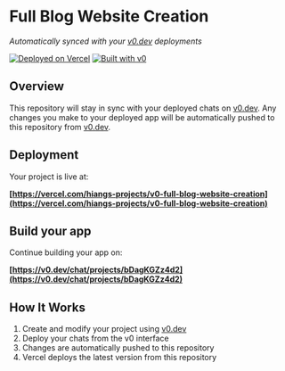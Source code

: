 # Full Blog Website Creation

*Automatically synced with your [v0.dev](https://v0.dev) deployments*

[![Deployed on Vercel](https://img.shields.io/badge/Deployed%20on-Vercel-black?style=for-the-badge&logo=vercel)](https://vercel.com/hiangs-projects/v0-full-blog-website-creation)
[![Built with v0](https://img.shields.io/badge/Built%20with-v0.dev-black?style=for-the-badge)](https://v0.dev/chat/projects/bDagKGZz4d2)

## Overview

This repository will stay in sync with your deployed chats on [v0.dev](https://v0.dev).
Any changes you make to your deployed app will be automatically pushed to this repository from [v0.dev](https://v0.dev).

## Deployment

Your project is live at:

**[https://vercel.com/hiangs-projects/v0-full-blog-website-creation](https://vercel.com/hiangs-projects/v0-full-blog-website-creation)**

## Build your app

Continue building your app on:

**[https://v0.dev/chat/projects/bDagKGZz4d2](https://v0.dev/chat/projects/bDagKGZz4d2)**

## How It Works

1. Create and modify your project using [v0.dev](https://v0.dev)
2. Deploy your chats from the v0 interface
3. Changes are automatically pushed to this repository
4. Vercel deploys the latest version from this repository